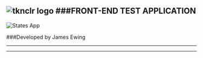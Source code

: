 ![tknclr logo](https://i.imgur.com/GPlIhNX.png)
###FRONT-END TEST APPLICATION
---
![States App](https://i.imgur.com/MqfqjbI.jpg)

###Developed by James Ewing

---
***

